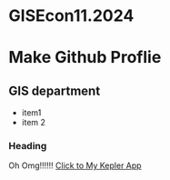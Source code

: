 # GISEcon11.2024
# Make Github Proflie
## GIS department 
- item1
- item 2
### Heading

Oh Omg!!!!!!
[Click to My Kepler App](https://kepler.gl/demo?mapUrl=https://raw.githubusercontent.com/newkanok/GISEcon11.2024/refs/heads/main/kepler.gl.json)
